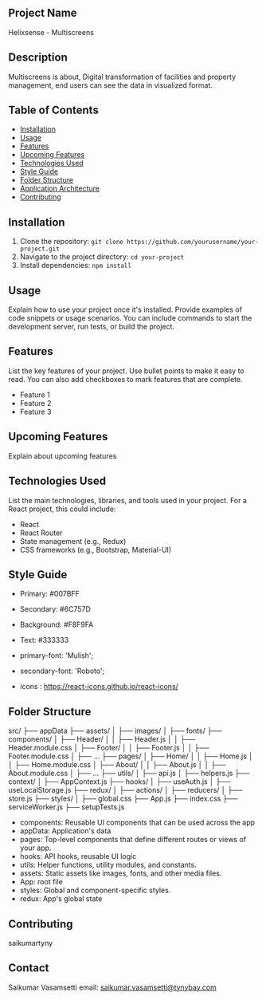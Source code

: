 ## Project Name

Helixsense - Multiscreens

## Description

Multiscreens is about, Digital transformation of facilities and property management, end users can see the data in visualized format.

## Table of Contents

- [Installation](#installation)
- [Usage](#usage)
- [Features](#features)
- [Upcoming Features](#upcoming-features)
- [Technologies Used](#technologies-used)
- [Style Guide](#style-guide)
- [Folder Structure](#folder-structure)
- [Application Architecture](#application-architecture)
- [Contributing](#contributing)

## Installation

1. Clone the repository: `git clone https://github.com/yourusername/your-project.git`
2. Navigate to the project directory: `cd your-project`
3. Install dependencies: `npm install`

## Usage
Explain how to use your project once it's installed. Provide examples of code snippets or usage scenarios. You can include commands to start the development server, run tests, or build the project.

## Features
List the key features of your project. Use bullet points to make it easy to read. You can also add checkboxes to mark features that are complete.

- Feature 1
- Feature 2
- Feature 3

## Upcoming Features
Explain about upcoming features

## Technologies Used
List the main technologies, libraries, and tools used in your project. For a React project, this could include:

- React
- React Router
- State management (e.g., Redux)
- CSS frameworks (e.g., Bootstrap, Material-UI)


## Style Guide
- Primary: #007BFF
- Secondary: #6C757D
- Background: #F8F9FA
- Text: #333333
  
- primary-font: 'Mulish';
- secondary-font: 'Roboto';

- icons : https://react-icons.github.io/react-icons/

## Folder Structure

src/
├── appData
├── assets/
│   ├── images/
│   ├── fonts/
├── components/
│   ├── Header/
│   │   ├── Header.js
│   │   ├── Header.module.css
│   ├── Footer/
│   │   ├── Footer.js
│   │   ├── Footer.module.css
│   ├── ...
├── pages/
│   ├── Home/
│   │   ├── Home.js
│   │   ├── Home.module.css
│   ├── About/
│   │   ├── About.js
│   │   ├── About.module.css
│   ├── ...
├── utils/
│   ├── api.js
│   ├── helpers.js
├── context/
│   ├── AppContext.js
├── hooks/
│   ├── useAuth.js
│   ├── useLocalStorage.js
├── redux/
│   ├── actions/
│   ├── reducers/
│   ├── store.js
├── styles/
│   ├── global.css
├── App.js
├── index.css
├── serviceWorker.js
├── setupTests.js

- components: Reusable UI components that can be used across the app
- appData: Application's data
- pages: Top-level components that define different routes or views of your app.
- hooks: API hooks, reusable UI logic
- utils: Helper functions, utility modules, and constants.
- assets: Static assets like images, fonts, and other media files.
- App: root file
- styles: Global and component-specific styles.
- redux: App's global state


## Contributing

saikumartyny

## Contact

Saikumar Vasamsetti
email: saikumar.vasamsetti@tynybay.com
